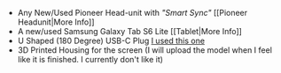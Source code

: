 - Any New/Used Pioneer Head-unit with *"Smart Sync"* [[Pioneer Headunit|More Info]]
- A new/used Samsung Galaxy Tab S6 Lite [[Tablet|More Info]]
- U Shaped (180 Degree) USB-C Plug [I used this one](https://www.amazon.co.uk/dp/B0BWF7SBF5?ref=ppx_yo2ov_dt_b_fed_asin_title&th=1)
- 3D Printed Housing for the screen (I will upload the model when I feel like it is finished. I currently don't like it)
